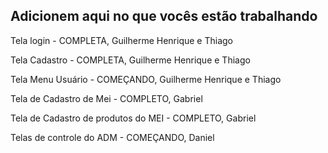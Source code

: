 ## Adicionem aqui no que vocês estão trabalhando 

Tela login - COMPLETA, Guilherme Henrique e Thiago

Tela Cadastro - COMPLETA, Guilherme Henrique e Thiago

Tela Menu Usuário - COMEÇANDO, Guilherme Henrique e Thiago

Tela de Cadastro de Mei - COMPLETO, Gabriel

Tela de Cadastro de produtos do MEI - COMPLETO, Gabriel

Telas de controle do ADM - COMEÇANDO, Daniel
